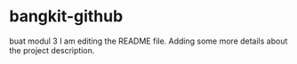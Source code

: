# bangkit-github
buat modul 3
I am editing the README file. Adding some more details about the project description.
